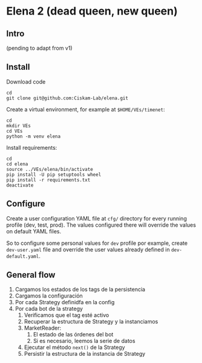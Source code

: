 # Elena 2 (dead queen, new queen)

## Intro

(pending to adapt from v1)


## Install

Download code

```shell
cd
git clone git@github.com:Ciskam-Lab/elena.git
```

Create a virtual environment, for example at `$HOME/VEs/timenet`:

```shell
cd
mkdir VEs
cd VEs
python -m venv elena
```

Install requirements:

```shell
cd
cd elena
source ../VEs/elena/bin/activate
pip install -U pip setuptools wheel
pip install -r requirements.txt
deactivate
```

## Configure

Create a user configuration YAML file at `cfg/` directory for every running profile (dev, test, prod). The values configured there will override the values on default YAML files.

So to configure some personal values for `dev` profile por example, create `dev-user.yaml` file and override the user values already defined in `dev-default.yaml`.


## General flow

1. Cargamos los estados de los tags de la persistencia
2. Cargamos la configuración
3. Por cada Strategy definidfa en la config
4. Por cada bot de la strategy
   1. Verificamos que el tag esté activo
   2. Recuperar la estructura de Strategy y la instanciamos
   3. MarketReader:
      1. El estado de las órdenes del bot
      1. Si es necesario, leemos la serie de datos
   4. Ejecutar el método `next()` de la Strategy
   5. Persistir la estructura de la instancia de Strategy